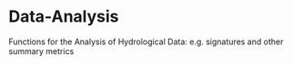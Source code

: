 # Data-Analysis

Functions for the Analysis of Hydrological Data: e.g. signatures and other summary metrics
